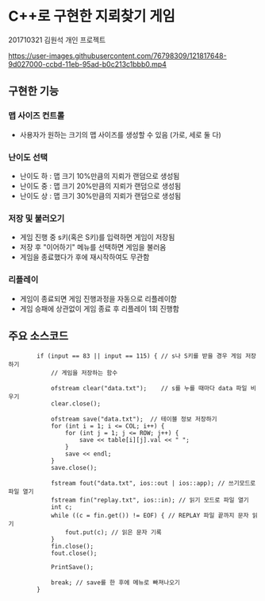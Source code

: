 # __C++로 구현한 지뢰찾기 게임__ 

201710321 김원석 개인 프로젝트

https://user-images.githubusercontent.com/76798309/121817648-9d027000-ccbd-11eb-95ad-b0c213c1bbb0.mp4

## 구현한 기능

### 맵 사이즈 컨트롤 
- 사용자가 원하는 크기의 맵 사이즈를 생성할 수 있음 (가로, 세로 둘 다)

### 난이도 선택 
- 난이도 하 : 맵 크기 10%만큼의 지뢰가 랜덤으로 생성됨
- 난이도 중 : 맵 크기 20%만큼의 지뢰가 랜덤으로 생성됨
- 난이도 상 : 맵 크기 30%만큼의 지뢰가 랜덤으로 생성됨
 
 ### 저장 및 불러오기 
 - 게임 진행 중 s키(혹은 S키)를 입력하면 게임이 저장됨
 - 저장 후 "이어하기" 메뉴를 선택하면 게임을 불러옴
 - 게임을 종료했다가 후에 재시작하여도 무관함
 
 ### 리플레이 
 - 게임이 종료되면 게임 진행과정을 자동으로 리플레이함
 - 게임 승패에 상관없이 게임 종료 후 리플레이 1회 진행함
  
  
## 주요 소스코드
```
        if (input == 83 || input == 115) { // s나 S키를 받을 경우 게임 저장하기
            // 게임을 저장하는 함수

            ofstream clear("data.txt");    // s를 누를 때마다 data 파일 비우기
            clear.close();

            ofstream save("data.txt");  // 테이블 정보 저장하기
            for (int i = 1; i <= COL; i++) {
                for (int j = 1; j <= ROW; j++) {
                    save << table[i][j].val << " ";
                }
                save << endl;
            }
            save.close();

            fstream fout("data.txt", ios::out | ios::app); // 쓰기모드로 파일 열기
            fstream fin("replay.txt", ios::in); // 읽기 모드로 파일 열기
            int c;
            while ((c = fin.get()) != EOF) { // REPLAY 파일 끝까지 문자 읽기
                fout.put(c); // 읽은 문자 기록
            }
            fin.close();
            fout.close();

            PrintSave();

            break; // save를 한 후에 메뉴로 빠져나오기
        }
```
